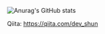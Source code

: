 ![Anurag's GitHub stats](https://github-readme-stats.vercel.app/api?username=devshun&count_private=true&show_icons=true&theme=tokyonight)   

Qiita: https://qiita.com/dev_shun
